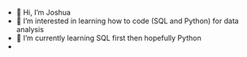 - 👋 Hi, I’m Joshua
- 👀 I’m interested in learning how to code (SQL and Python) for data analysis
- 🌱 I’m currently learning SQL first then hopefully Python
-

<!---
Jluna7809/Jluna7809 is a ✨ special ✨ repository because its `README.md` (this file) appears on your GitHub profile.
You can click the Preview link to take a look at your changes.
--->

